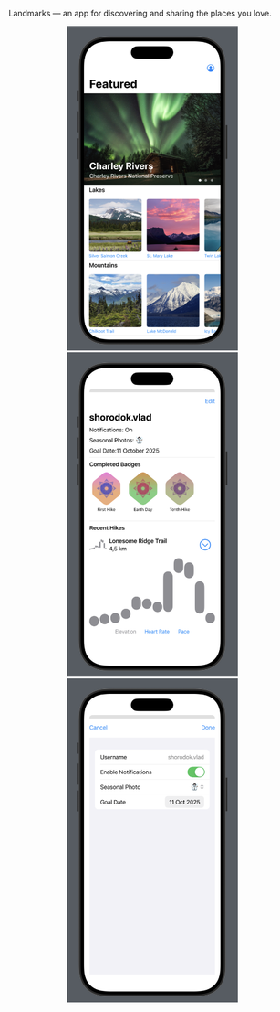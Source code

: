 Landmarks — an app for discovering and sharing the places you love. 

<p align="center">
  <img src="./Landmarks/Resources/Screenshots/Screenshot_1.png" width="300">
  <img src="./Landmarks/Resources/Screenshots/Screenshot_2.png" width="300">
  <img src="./Landmarks/Resources/Screenshots/Screenshot_3.png" width="300">
</p>

